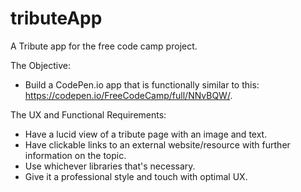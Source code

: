 # tributeApp

A Tribute app for the free code camp project.

The Objective: 
 - Build a CodePen.io app that is functionally similar to this: https://codepen.io/FreeCodeCamp/full/NNvBQW/.
 
The UX and Functional Requirements:
 - Have a lucid view of a tribute page with an image and text.
 - Have clickable links to an external website/resource with further information on the topic.
 - Use whichever libraries that's necessary. 
 - Give it a professional style and touch with optimal UX.
